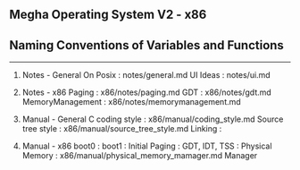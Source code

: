 ## Megha Operating System V2 - x86
## Naming Conventions of Variables and Functions
------------------------------------------------------------------------------
1. Notes - General
    On Posix            :   notes/general.md
    UI Ideas            :   notes/ui.md

2. Notes - x86
    Paging              :   x86/notes/paging.md
    GDT                 :   x86/notes/gdt.md
    MemoryManagement    :   x86/notes/memorymanagement.md

3. Manual - General
    C coding style      :   x86/manual/coding_style.md
    Source tree style   :   x86/manual/source_tree_style.md
    Linking             :

3. Manual - x86
    boot0               :
    boot1               :
    Initial Paging      :
    GDT, IDT, TSS       :
    Physical Memory     : x86/manual/physical_memory_mamager.md
    Manager
